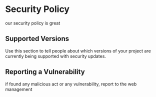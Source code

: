 # Security Policy
our security policy is great
## Supported Versions

Use this section to tell people about which versions of your project are
currently being supported with security updates.


## Reporting a Vulnerability
if found any malicious act or any vulnerability, report to the web management

